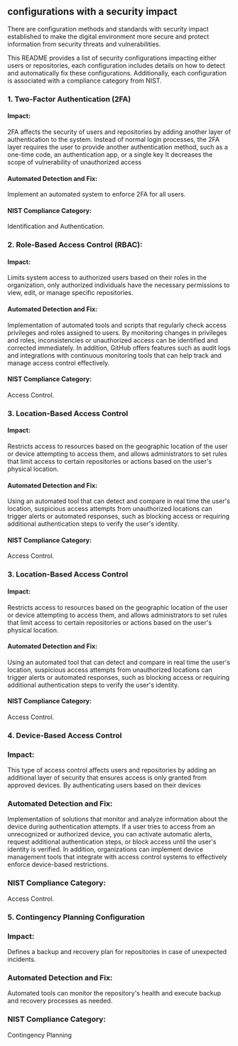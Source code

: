 
## configurations with a security impact

There are configuration methods and standards with security impact established to make the digital environment more secure and protect information from security threats and vulnerabilities.

This README provides a list of security configurations impacting either users or repositories, each configuration includes details on how to detect and automatically fix these configurations. Additionally, each configuration is associated with a compliance category from NIST.

### 1. Two-Factor Authentication (2FA)
#### Impact:
2FA affects the security of users and repositories by adding another layer of authentication to the system. 
Instead of normal login processes, the 2FA layer requires the user to provide another authentication method, such as a one-time code, an authentication app, or a single key
It decreases the scope of vulnerability of unauthorized access
#### Automated Detection and Fix:
Implement an automated system to enforce 2FA for all users.
#### NIST Compliance Category:
Identification and Authentication.


### 2. Role-Based Access Control (RBAC):
#### Impact:
Limits system access to authorized users based on their roles in the organization, only authorized individuals have the necessary permissions to view, edit, or manage specific repositories.
#### Automated Detection and Fix:
Implementation of automated tools and scripts that regularly check access privileges and roles assigned to users. By monitoring changes in privileges and roles, inconsistencies or unauthorized access can be identified and corrected immediately. In addition, GitHub offers features such as audit logs and integrations with continuous monitoring tools that can help track and manage access control effectively.
#### NIST Compliance Category:
Access Control.


### 3. Location-Based Access Control
#### Impact:
Restricts access to resources based on the geographic location of the user or device attempting to access them, and allows administrators to set rules that limit access to certain repositories or actions based on the user's physical location.
#### Automated Detection and Fix:
Using an automated tool that can detect and compare in real time the user's location, suspicious access attempts from unauthorized locations can trigger alerts or automated responses, such as blocking access or requiring additional authentication steps to verify the user's identity.
#### NIST Compliance Category:
Access Control.


### 3. Location-Based Access Control
#### Impact:
Restricts access to resources based on the geographic location of the user or device attempting to access them, and allows administrators to set rules that limit access to certain repositories or actions based on the user's physical location.
#### Automated Detection and Fix:
Using an automated tool that can detect and compare in real time the user's location, suspicious access attempts from unauthorized locations can trigger alerts or automated responses, such as blocking access or requiring additional authentication steps to verify the user's identity.
#### NIST Compliance Category:
Access Control.

### 4. Device-Based Access Control
### Impact:
This type of access control affects users and repositories by adding an additional layer of security that ensures access is only granted from approved devices. By authenticating users based on their devices
### Automated Detection and Fix:
Implementation of solutions that monitor and analyze information about the device during authentication attempts. If a user tries to access from an unrecognized or authorized device, you can activate automatic alerts, request additional authentication steps, or block access until the user's identity is verified. In addition, organizations can implement device management tools that integrate with access control systems to effectively enforce device-based restrictions.
### NIST Compliance Category:
Access Control.


### 5. Contingency Planning Configuration
### Impact:
Defines a backup and recovery plan for repositories in case of unexpected incidents.
### Automated Detection and Fix:
Automated tools can monitor the repository's health and execute backup and recovery processes as needed.
### NIST Compliance Category:
Contingency Planning



